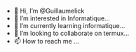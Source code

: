 - 👋 Hi, I’m @Guillaumelick
- 👀 I’m interested in Informatique...
- 🌱 I’m currently learning informatique...
- 💞️ I’m looking to collaborate on termux...
- 📫 How to reach me ...

<!---
Guillaumelick/Guillaumelick is a ✨ special ✨ repository because its `README.md` (this file) appears on your GitHub profile.
You can click the Preview link to take a look at your changes.
--->
